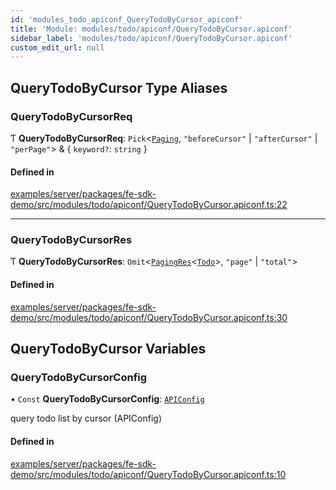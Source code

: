```yaml
---
id: 'modules_todo_apiconf_QueryTodoByCursor_apiconf'
title: 'Module: modules/todo/apiconf/QueryTodoByCursor.apiconf'
sidebar_label: 'modules/todo/apiconf/QueryTodoByCursor.apiconf'
custom_edit_url: null
---
```


## QueryTodoByCursor Type Aliases

### QueryTodoByCursorReq

Ƭ **QueryTodoByCursorReq**: `Pick`<[`Paging`](shared_paging.md#paging), `"beforeCursor"` \| `"afterCursor"` \| `"perPage"`\> & { `keyword?`: `string` }

#### Defined in

[examples/server/packages/fe-sdk-demo/src/modules/todo/apiconf/QueryTodoByCursor.apiconf.ts:22](https://github.com/jiouiuw/tsdk-monorepo/blob/4c9ec73/examples/server/packages/fe-sdk-demo/src/modules/todo/apiconf/QueryTodoByCursor.apiconf.ts#L22)

---

### QueryTodoByCursorRes

Ƭ **QueryTodoByCursorRes**: `Omit`<[`PagingRes`](shared_paging.md#pagingres)<[`Todo`](../classes/modules_todo_Todo_entity.Todo.md)\>, `"page"` \| `"total"`\>

#### Defined in

[examples/server/packages/fe-sdk-demo/src/modules/todo/apiconf/QueryTodoByCursor.apiconf.ts:30](https://github.com/jiouiuw/tsdk-monorepo/blob/4c9ec73/examples/server/packages/fe-sdk-demo/src/modules/todo/apiconf/QueryTodoByCursor.apiconf.ts#L30)

## QueryTodoByCursor Variables

### QueryTodoByCursorConfig

• `Const` **QueryTodoByCursorConfig**: [`APIConfig`](../interfaces/shared_tsdk_types.APIConfig.md)

query todo list by cursor (APIConfig)

#### Defined in

[examples/server/packages/fe-sdk-demo/src/modules/todo/apiconf/QueryTodoByCursor.apiconf.ts:10](https://github.com/jiouiuw/tsdk-monorepo/blob/4c9ec73/examples/server/packages/fe-sdk-demo/src/modules/todo/apiconf/QueryTodoByCursor.apiconf.ts#L10)
